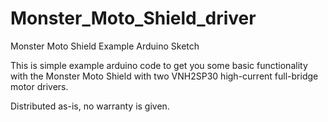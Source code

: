 # Monster_Moto_Shield_driver
Monster Moto Shield Example Arduino Sketch

This is simple example arduino code to get you some basic functionality with the Monster Moto Shield with two VNH2SP30 high-current full-bridge motor drivers.

Distributed as-is, no warranty is given.
